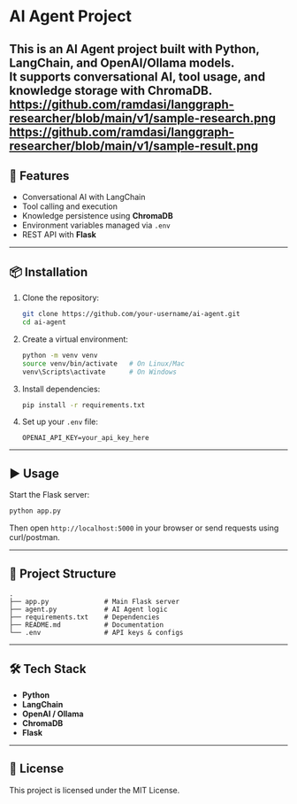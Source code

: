 # AI Agent Project

This is an AI Agent project built with Python, LangChain, and OpenAI/Ollama models.  
It supports conversational AI, tool usage, and knowledge storage with ChromaDB.
https://github.com/ramdasi/langgraph-researcher/blob/main/v1/sample-research.png
https://github.com/ramdasi/langgraph-researcher/blob/main/v1/sample-result.png
---

## 🚀 Features
- Conversational AI with LangChain
- Tool calling and execution
- Knowledge persistence using **ChromaDB**
- Environment variables managed via `.env`
- REST API with **Flask**

---

## 📦 Installation

1. Clone the repository:
   ```bash
   git clone https://github.com/your-username/ai-agent.git
   cd ai-agent
   ```

2. Create a virtual environment:
   ```bash
   python -m venv venv
   source venv/bin/activate   # On Linux/Mac
   venv\Scripts\activate      # On Windows
   ```

3. Install dependencies:
   ```bash
   pip install -r requirements.txt
   ```

4. Set up your `.env` file:
   ```env
   OPENAI_API_KEY=your_api_key_here
   ```

---

## ▶️ Usage

Start the Flask server:
```bash
python app.py
```

Then open `http://localhost:5000` in your browser or send requests using curl/postman.

---

## 📂 Project Structure
```
.
├── app.py              # Main Flask server
├── agent.py            # AI Agent logic
├── requirements.txt    # Dependencies
├── README.md           # Documentation
└── .env                # API keys & configs
```

---

## 🛠 Tech Stack
- **Python**
- **LangChain**
- **OpenAI / Ollama**
- **ChromaDB**
- **Flask**

---

## 📜 License
This project is licensed under the MIT License.
